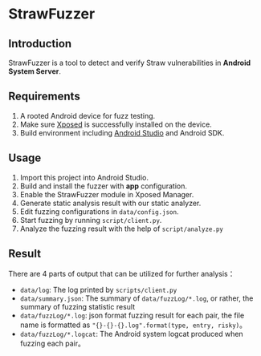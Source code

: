 # StrawFuzzer

## Introduction

StrawFuzzer is a tool to detect and verify Straw vulnerabilities in **Android System Server**. 


## Requirements

1. A rooted Android device for fuzz testing.
2. Make sure [Xposed](https://repo.xposed.info/module/de.robv.android.xposed.installer) is successfully installed on the device.
3. Build environment including [Android Studio](https://developer.android.com/studio) and Android SDK.


## Usage

1.  Import this project into  Android Studio.
2.  Build and install the fuzzer with **app** configuration.
3.  Enable the StrawFuzzer module in Xposed Manager.
4.  Generate static analysis result with our static analyzer.
5.  Edit fuzzing configurations in `data/config.json`.
6.  Start fuzzing by running `script/client.py`.
7.  Analyze the fuzzing result with the help of `script/analyze.py`

## Result

There are 4 parts of output that can be utilized for further analysis：

- `data/log`: The log printed by `scripts/client.py`
- `data/summary.json`: The summary of `data/fuzzLog/*.log`, or rather, the summary of fuzzing statistic result
- `data/fuzzLog/*.log`: json format fuzzing result for each pair, the file name is formatted as `"{}-{}-{}.log".format(type, entry, risky)`。
- `data/fuzzLog/*.logcat`: The Android system logcat produced when fuzzing each pair。
